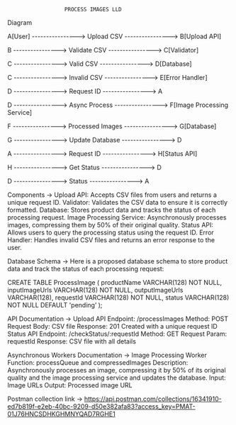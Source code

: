                       PROCESS IMAGES LLD

Diagram

   A[User]        ---------------->       Upload CSV       ---------------->        B[Upload API]

   B        ---------------->       Validate CSV       ---------------->        C[Validator]

   C        ---------------->       Valid CSV       ---------------->        D[Database]

   C        ---------------->       Invalid CSV       ---------------->        E[Error Handler]

   D        ---------------->       Request ID       ---------------->        A

   D        ---------------->       Async Process       ---------------->        F[Image Processing Service]

   F        ---------------->       Processed Images       ---------------->        G[Database]

   G        ---------------->       Update Database       ---------------->        D

   A        ---------------->       Request ID       ---------------->        H[Status API]

   H        ---------------->       Get Status       ---------------->        D

   D        ---------------->       Status       ---------------->        A


Components -> 
Upload API: Accepts CSV files from users and returns a unique request ID.
Validator: Validates the CSV data to ensure it is correctly formatted.
Database: Stores product data and tracks the status of each processing request.
Image Processing Service: Asynchronously processes images, compressing them by 50% of their original quality.
Status API: Allows users to query the processing status using the request ID.
Error Handler: Handles invalid CSV files and returns an error response to the user.


Database Schema -> 
Here is a proposed database schema to store product data and track the status of each processing request:

CREATE TABLE ProcessImage (
 productName VARCHAR(128) NOT NULL,
 inputImageUrls VARCHAR(128) NOT NULL,
 outputImageUrls VARCHAR(128),
 requestId VARCHAR(128) NOT NULL,
 status VARCHAR(128) NOT NULL DEFAULT 'pending’
);

API Documentation -> 
Upload API
Endpoint: /processImages
Method: POST
Request Body: CSV file
Response: 201 Created with a unique request ID
Status API
Endpoint: /checkStatus/:requestId
Method: GET
Request Param: requestId
Response: CSV file with all details


Asynchronous Workers Documentation -> 
Image Processing Worker
Function: processQueue and compressedImages
Description: Asynchronously processes an image, compressing it by 50% of its original quality and the image processing service and updates the database.
Input: Image URLs
Output: Processed image URL

Postman collection link -> 
https://api.postman.com/collections/16341910-ed7b819f-e2eb-40bc-9209-d50e382afa83?access_key=PMAT-01J76HNCSDHKGHMNYQAD7RGHE1
